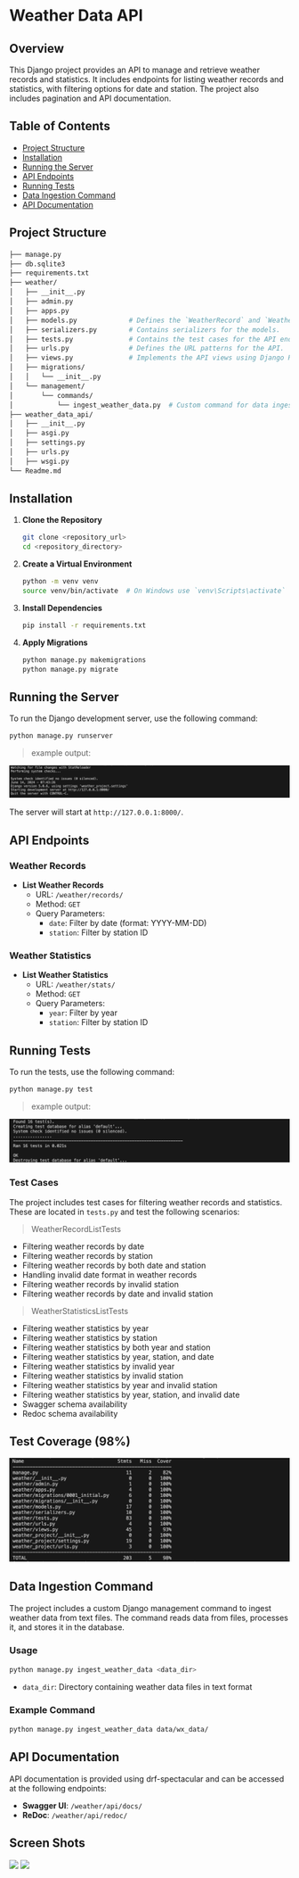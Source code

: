# Weather Data API

## Overview

This Django project provides an API to manage and retrieve weather records and statistics. It includes endpoints for listing weather records and statistics, with filtering options for date and station. The project also includes pagination and API documentation.

## Table of Contents

- [Project Structure](#Project-Structure)
- [Installation](#installation)
- [Running the Server](#running-the-server)
- [API Endpoints](#api-endpoints)
- [Running Tests](#running-tests)
- [Data Ingestion Command](#data-ingestion-command)
- [API Documentation](#api-documentation)



## Project Structure

```bash
├── manage.py
├── db.sqlite3
├── requirements.txt
├── weather/
│   ├── __init__.py
│   ├── admin.py
│   ├── apps.py
│   ├── models.py             # Defines the `WeatherRecord` and `WeatherStatistics` models.
│   ├── serializers.py        # Contains serializers for the models.
│   ├── tests.py              # Contains the test cases for the API endpoints.
│   ├── urls.py               # Defines the URL patterns for the API.
│   ├── views.py              # Implements the API views using Django Rest Framework generics.
│   ├── migrations/
│   │   └── __init__.py
│   └── management/
│       └── commands/
│           └── ingest_weather_data.py  # Custom command for data ingestion.
├── weather_data_api/
│   ├── __init__.py
│   ├── asgi.py
│   ├── settings.py
│   ├── urls.py
│   ├── wsgi.py
└── Readme.md
```



## Installation

1. **Clone the Repository**

   ```bash
   git clone <repository_url>
   cd <repository_directory>
   ```

2. **Create a Virtual Environment**

   ```bash
   python -m venv venv
   source venv/bin/activate  # On Windows use `venv\Scripts\activate`
   ```

3. **Install Dependencies**

   ```bash
   pip install -r requirements.txt
   ```

4. **Apply Migrations**

   ```bash
   python manage.py makemigrations
   python manage.py migrate
   ```

## Running the Server

To run the Django development server, use the following command:

```bash
python manage.py runserver
```
>example output: 

![](/img/terminal_output.png)

The server will start at `http://127.0.0.1:8000/`.


## API Endpoints

### Weather Records

- **List Weather Records**
  - URL: `/weather/records/`
  - Method: `GET`
  - Query Parameters:
    - `date`: Filter by date (format: YYYY-MM-DD)
    - `station`: Filter by station ID

### Weather Statistics

- **List Weather Statistics**
  - URL: `/weather/stats/`
  - Method: `GET`
  - Query Parameters:
    - `year`: Filter by year
    - `station`: Filter by station ID

## Running Tests

To run the tests, use the following command:

```bash
python manage.py test
```
>example output:

![](/img/tests_output.png)

### Test Cases

The project includes test cases for filtering weather records and statistics. These are located in `tests.py` and test the following scenarios:

> WeatherRecordListTests
- Filtering weather records by date
- Filtering weather records by station
- Filtering weather records by both date and station
- Handling invalid date format in weather records
- Filtering weather records by invalid station
- Filtering weather records by date and invalid station
> WeatherStatisticsListTests
- Filtering weather statistics by year
- Filtering weather statistics by station
- Filtering weather statistics by both year and station
- Filtering weather statistics by year, station, and date
- Filtering weather statistics by invalid year
- Filtering weather statistics by invalid station
- Filtering weather statistics by year and invalid station
- Filtering weather statistics by year, station, and invalid date
- Swagger schema availability
- Redoc schema availability



## Test Coverage (98%)
![](/img/cover.png)


## Data Ingestion Command

The project includes a custom Django management command to ingest weather data from text files. The command reads data from files, processes it, and stores it in the database.

### Usage

```bash
python manage.py ingest_weather_data <data_dir>
```

- `data_dir`: Directory containing weather data files in text format

### Example Command

```bash
python manage.py ingest_weather_data data/wx_data/
```

## API Documentation

API documentation is provided using drf-spectacular and can be accessed at the following endpoints:

- **Swagger UI**: `/weather/api/docs/`
- **ReDoc**: `/weather/api/redoc/`


## Screen Shots
![](/img/Screenshot%202024-06-14%20at%205.09.11 PM.png)
![](/img/Screenshot%202024-06-14%20at%205.08.22 PM.png)

